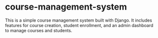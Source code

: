# course-management-system
This is a simple course management system built with Django. It includes features for course creation, student enrollment, and an admin dashboard to manage courses and students.
